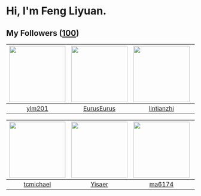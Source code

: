 # Hi, I'm Feng Liyuan.

## My Followers ([100](https://github.com/SunRunAway?tab=followers))

| <img src="https://avatars.githubusercontent.com/u/588162?v=4" width="150" height="150" /> | <img src="https://avatars.githubusercontent.com/u/14977542?v=4" width="150" height="150" /> | <img src="https://avatars.githubusercontent.com/u/1457382?v=4" width="150" height="150" /> | <img src="https://avatars.githubusercontent.com/u/3293915?v=4" width="150" height="150" /> |
| :---------------------------------------------------------------------------------------: | :-----------------------------------------------------------------------------------------: | :----------------------------------------------------------------------------------------: | :----------------------------------------------------------------------------------------: |
|                            [ylm201](https://github.com/ylm201)                            |                         [EurusEurus](https://github.com/EurusEurus)                         |                         [lintianzhi](https://github.com/lintianzhi)                        |                         [fancyfrees](https://github.com/fancyfrees)                        |

| <img src="https://avatars.githubusercontent.com/u/1506474?v=4" width="150" height="150" /> | <img src="https://avatars.githubusercontent.com/u/13427348?v=4" width="150" height="150" /> | <img src="https://avatars.githubusercontent.com/u/1449133?v=4" width="150" height="150" /> | <img src="https://avatars.githubusercontent.com/u/41809508?v=4" width="150" height="150" /> |
| :----------------------------------------------------------------------------------------: | :-----------------------------------------------------------------------------------------: | :----------------------------------------------------------------------------------------: | :-----------------------------------------------------------------------------------------: |
|                          [tcmichael](https://github.com/tcmichael)                         |                             [Yisaer](https://github.com/Yisaer)                             |                             [ma6174](https://github.com/ma6174)                            |                        [Reminiscent](https://github.com/Reminiscent)                        |